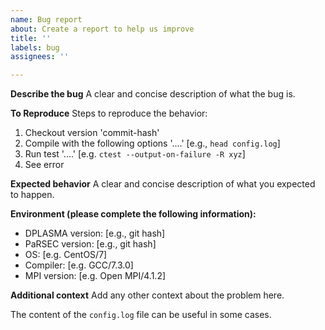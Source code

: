 ```yaml
---
name: Bug report
about: Create a report to help us improve
title: ''
labels: bug
assignees: ''

---
```


**Describe the bug**
A clear and concise description of what the bug is.

**To Reproduce**
Steps to reproduce the behavior:
1. Checkout version 'commit-hash'
2. Compile with the following options '....'  [e.g., `head config.log`]
3. Run test '....' [e.g. `ctest --output-on-failure -R xyz`]
4. See error

**Expected behavior**
A clear and concise description of what you expected to happen.

**Environment (please complete the following information):**
 - DPLASMA version: [e.g., git hash]
 - PaRSEC version: [e.g., git hash]
 - OS: [e.g. CentOS/7]
 - Compiler: [e.g. GCC/7.3.0]
 - MPI version: [e.g. Open MPI/4.1.2]

**Additional context**
Add any other context about the problem here.

The content of the `config.log` file can be useful in some cases.

